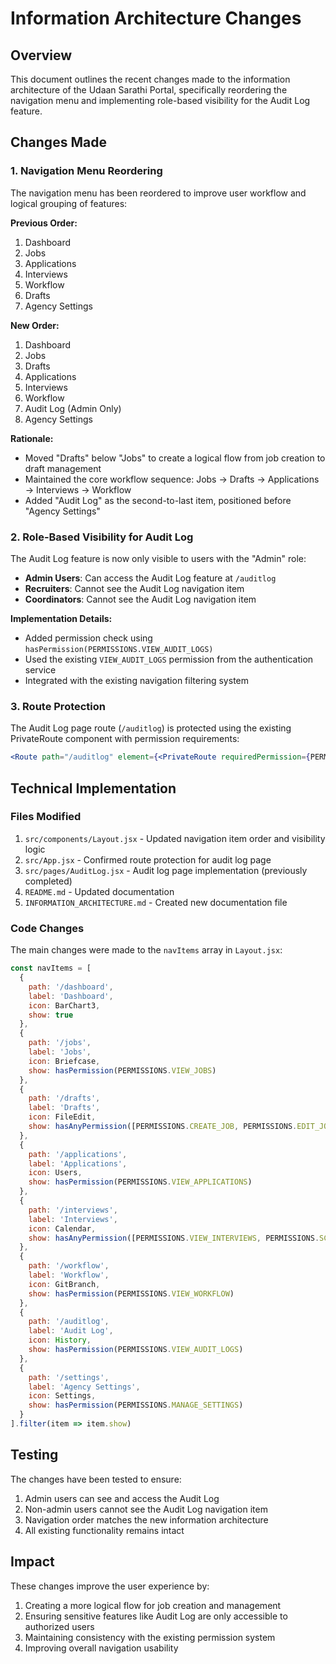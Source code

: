 # Information Architecture Changes

## Overview
This document outlines the recent changes made to the information architecture of the Udaan Sarathi Portal, specifically reordering the navigation menu and implementing role-based visibility for the Audit Log feature.

## Changes Made

### 1. Navigation Menu Reordering
The navigation menu has been reordered to improve user workflow and logical grouping of features:

**Previous Order:**
1. Dashboard
2. Jobs
3. Applications
4. Interviews
5. Workflow
6. Drafts
7. Agency Settings

**New Order:**
1. Dashboard
2. Jobs
3. Drafts
4. Applications
5. Interviews
6. Workflow
7. Audit Log (Admin Only)
8. Agency Settings

**Rationale:**
- Moved "Drafts" below "Jobs" to create a logical flow from job creation to draft management
- Maintained the core workflow sequence: Jobs → Drafts → Applications → Interviews → Workflow
- Added "Audit Log" as the second-to-last item, positioned before "Agency Settings"

### 2. Role-Based Visibility for Audit Log
The Audit Log feature is now only visible to users with the "Admin" role:

- **Admin Users**: Can access the Audit Log feature at `/auditlog`
- **Recruiters**: Cannot see the Audit Log navigation item
- **Coordinators**: Cannot see the Audit Log navigation item

**Implementation Details:**
- Added permission check using `hasPermission(PERMISSIONS.VIEW_AUDIT_LOGS)`
- Used the existing `VIEW_AUDIT_LOGS` permission from the authentication service
- Integrated with the existing navigation filtering system

### 3. Route Protection
The Audit Log page route (`/auditlog`) is protected using the existing PrivateRoute component with permission requirements:

```jsx
<Route path="/auditlog" element={<PrivateRoute requiredPermission={PERMISSIONS.VIEW_AUDIT_LOGS}><AuditLogPage /></PrivateRoute>} />
```

## Technical Implementation

### Files Modified
1. `src/components/Layout.jsx` - Updated navigation item order and visibility logic
2. `src/App.jsx` - Confirmed route protection for audit log page
3. `src/pages/AuditLog.jsx` - Audit log page implementation (previously completed)
4. `README.md` - Updated documentation
5. `INFORMATION_ARCHITECTURE.md` - Created new documentation file

### Code Changes
The main changes were made to the `navItems` array in `Layout.jsx`:

```javascript
const navItems = [
  { 
    path: '/dashboard', 
    label: 'Dashboard', 
    icon: BarChart3,
    show: true
  },
  { 
    path: '/jobs', 
    label: 'Jobs', 
    icon: Briefcase,
    show: hasPermission(PERMISSIONS.VIEW_JOBS)
  },
  { 
    path: '/drafts', 
    label: 'Drafts', 
    icon: FileEdit,
    show: hasAnyPermission([PERMISSIONS.CREATE_JOB, PERMISSIONS.EDIT_JOB])
  },
  { 
    path: '/applications', 
    label: 'Applications', 
    icon: Users,
    show: hasPermission(PERMISSIONS.VIEW_APPLICATIONS)
  },
  { 
    path: '/interviews', 
    label: 'Interviews', 
    icon: Calendar,
    show: hasAnyPermission([PERMISSIONS.VIEW_INTERVIEWS, PERMISSIONS.SCHEDULE_INTERVIEW])
  },
  { 
    path: '/workflow', 
    label: 'Workflow', 
    icon: GitBranch,
    show: hasPermission(PERMISSIONS.VIEW_WORKFLOW)
  },
  { 
    path: '/auditlog', 
    label: 'Audit Log', 
    icon: History,
    show: hasPermission(PERMISSIONS.VIEW_AUDIT_LOGS)
  },
  { 
    path: '/settings', 
    label: 'Agency Settings', 
    icon: Settings,
    show: hasPermission(PERMISSIONS.MANAGE_SETTINGS)
  }
].filter(item => item.show)
```

## Testing

The changes have been tested to ensure:
1. Admin users can see and access the Audit Log
2. Non-admin users cannot see the Audit Log navigation item
3. Navigation order matches the new information architecture
4. All existing functionality remains intact

## Impact

These changes improve the user experience by:
1. Creating a more logical flow for job creation and management
2. Ensuring sensitive features like Audit Log are only accessible to authorized users
3. Maintaining consistency with the existing permission system
4. Improving overall navigation usability